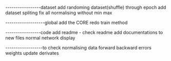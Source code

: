 -----------------dataset
add randoming dataset(shuffle) through epoch
add dataset spliting
fix all normalising without min max

-------------------global
add the CORE
redo train method


-----------------code
add readme - check readme
add documentations to new files
normal network display


------------------to check
normalising data
forward
backward
errors
weights update
derivates 
